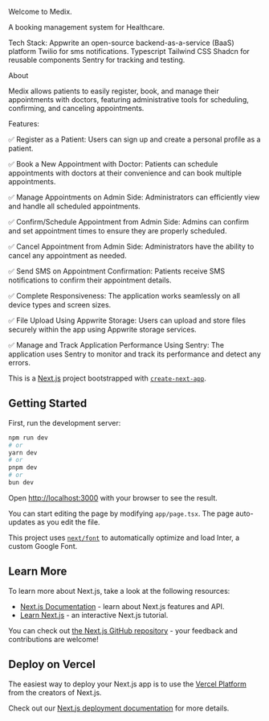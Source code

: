 Welcome to Medix.

A booking management system for Healthcare.

Tech Stack: Appwrite an open-source backend-as-a-service (BaaS) platform Twilio for sms notifications. Typescript Tailwind CSS Shadcn for reusable components Sentry for tracking and testing.

About

Medix allows patients to easily register, book, and manage their appointments with doctors, featuring administrative tools for scheduling, confirming, and canceling appointments.

Features:

✅ Register as a Patient: Users can sign up and create a personal profile as a patient.

✅ Book a New Appointment with Doctor: Patients can schedule appointments with doctors at their convenience and can book multiple appointments.

✅ Manage Appointments on Admin Side: Administrators can efficiently view and handle all scheduled appointments.

✅ Confirm/Schedule Appointment from Admin Side: Admins can confirm and set appointment times to ensure they are properly scheduled.

✅ Cancel Appointment from Admin Side: Administrators have the ability to cancel any appointment as needed.

✅ Send SMS on Appointment Confirmation: Patients receive SMS notifications to confirm their appointment details.

✅ Complete Responsiveness: The application works seamlessly on all device types and screen sizes.

✅ File Upload Using Appwrite Storage: Users can upload and store files securely within the app using Appwrite storage services.

✅ Manage and Track Application Performance Using Sentry: The application uses Sentry to monitor and track its performance and detect any errors.




This is a [Next.js](https://nextjs.org/) project bootstrapped with [`create-next-app`](https://github.com/vercel/next.js/tree/canary/packages/create-next-app).

## Getting Started

First, run the development server:

```bash
npm run dev
# or
yarn dev
# or
pnpm dev
# or
bun dev
```

Open [http://localhost:3000](http://localhost:3000) with your browser to see the result.

You can start editing the page by modifying `app/page.tsx`. The page auto-updates as you edit the file.

This project uses [`next/font`](https://nextjs.org/docs/basic-features/font-optimization) to automatically optimize and load Inter, a custom Google Font.

## Learn More

To learn more about Next.js, take a look at the following resources:

- [Next.js Documentation](https://nextjs.org/docs) - learn about Next.js features and API.
- [Learn Next.js](https://nextjs.org/learn) - an interactive Next.js tutorial.

You can check out [the Next.js GitHub repository](https://github.com/vercel/next.js/) - your feedback and contributions are welcome!

## Deploy on Vercel

The easiest way to deploy your Next.js app is to use the [Vercel Platform](https://vercel.com/new?utm_medium=default-template&filter=next.js&utm_source=create-next-app&utm_campaign=create-next-app-readme) from the creators of Next.js.

Check out our [Next.js deployment documentation](https://nextjs.org/docs/deployment) for more details.

